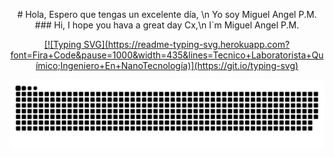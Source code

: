 <a name="readme-top"></a>
<p align="center">
# Hola, Espero que tengas un excelente día, \n Yo soy Miguel Angel P.M.
### Hi, I hope you hava a great day Cx,\n I`m Miguel Angel P.M.
</p>
<p align="center">
  <a href="https://www.linkedin.com/feed/update/urn:li:activity:6984574004393033728/">
  [![Typing SVG](https://readme-typing-svg.herokuapp.com?font=Fira+Code&pause=1000&width=435&lines=Tecnico+Laboratorista+Químico;Ingeniero+En+NanoTecnología)](https://git.io/typing-svg)
  </a>
</p>

<img  src="https://github.com/1999AZZAR/1999AZZAR/blob/main/resources/img/grid-snake.svg"
       alt="snake" /></a>